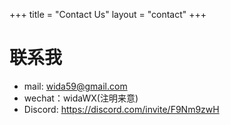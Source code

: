 +++
title = "Contact Us"
layout = "contact"
+++

# 联系我

- mail: wida59@gmail.com
- wechat：widaWX(注明来意)
- Discord: https://discord.com/invite/F9Nm9zwH
